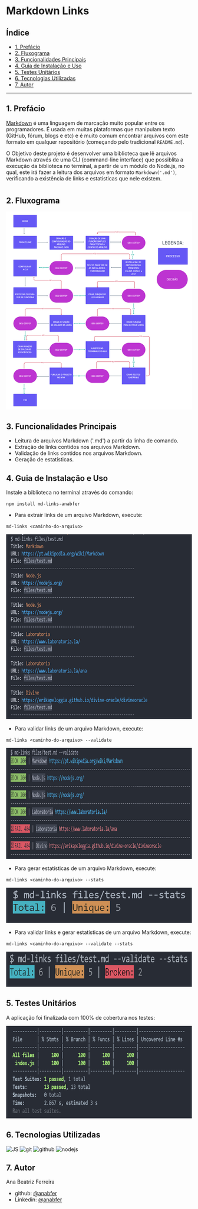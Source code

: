 # Markdown Links

## Índice

* [1. Prefácio](#1-prefácio)
* [2. Fluxograma](#2-fluxograma)
* [3. Funcionalidades Principais](#3-funcionalidades-principais)
* [4. Guia de Instalação e Uso](#4-guia-de-instalacao-e-uso)
* [5. Testes Unitários](#5-testes-unitarios)
* [6. Tecnologias Utilizadas](#6-tecnologias-utilizadas)
* [7. Autor](#7-autor)
  
***

## 1. Prefácio

[Markdown](https://pt.wikipedia.org/wiki/Markdown) é uma linguagem de marcação
muito popular entre os programadores. É usada em muitas plataformas que
manipulam texto (GitHub, fórum, blogs e etc) e é muito comum encontrar arquivos
com este formato em qualquer repositório (começando pelo tradicional
`README.md`).

O Objetivo deste projeto é desenvolver uma biblioteca que lê arquivos Markdown através de uma CLI (command-line interface) que possiblita a execução da biblioteca no terminal, a partir de um módulo do Node.js, no qual, este irá fazer a leitura dos arquivos em formato `Markdown('.md')`, verificando a existência de links e estatisticas que nele existem.

#


## 2. Fluxograma
<img src='./assets/fluxograma.png' alt="fluxograma" width="700">


## 3. Funcionalidades Principais
* Leitura de arquivos Markdown ('.md') a partir da linha de comando.
* Extração de links contidos nos arquivos Markdown.
* Validação de links contidos nos arquivos Markdown.
* Geração de estatísticas.

## 4. Guia de Instalação e Uso
Instale a biblioteca no terminal através do comando:
```
npm install md-links-anabfer
```
* Para extrair links de um arquivo Markdown, execute:
```
md-links <caminho-do-arquivo>
```
<img src='./assets/md-links.png' alt="md-links" height="500">

* Para validar links de um arquivo Markdown, execute:
```
md-links <caminho-do-arquivo> --validate
```
<img src='./assets/md-links-validate.png' alt="md-links-validate" height="300">

* Para gerar estatísticas de um arquivo Markdown, execute:
```
md-links <caminho-do-arquivo> --stats
```
<img src='./assets/md-links-stats.png' alt="md-links-stats" height="95">

* Para validar links e gerar estatísticas de um arquivo Markdown, execute:
```
md-links <caminho-do-arquivo> --validate --stats
```
<img src='./assets/md-links-validate-stats.png' alt="md-links-validate-stats" height="95">

## 5. Testes Unitários
A aplicação foi finalizada com 100% de cobertura nos testes:

<img src='./assets/testes-unitarios.png' alt="testes-unitarios" height="250">

## 6. Tecnologias Utilizadas
 <img alt="JS" height="50" src="https://cdn2.iconfinder.com/data/icons/designer-skills/128/code-programming-javascript-software-develop-command-language-256.png"> <img alt="git" height="40" src="https://cdn3.iconfinder.com/data/icons/social-media-2169/24/social_media_social_media_logo_git-256.png"/> <img alt="github" height="45" src="https://cdn1.iconfinder.com/data/icons/unicons-line-vol-3/24/github-256.png"/> <img alt="nodejs" height="45" src="https://cdn.icon-icons.com/icons2/2415/PNG/512/nodejs_plain_logo_icon_146409.png"/>

## 7. Autor
Ana Beatriz Ferreira
* github: [@anabfer](https://github.com/anabfer)
* Linkedin: [@anabfer](https://www.linkedin.com/in/anabfer)
